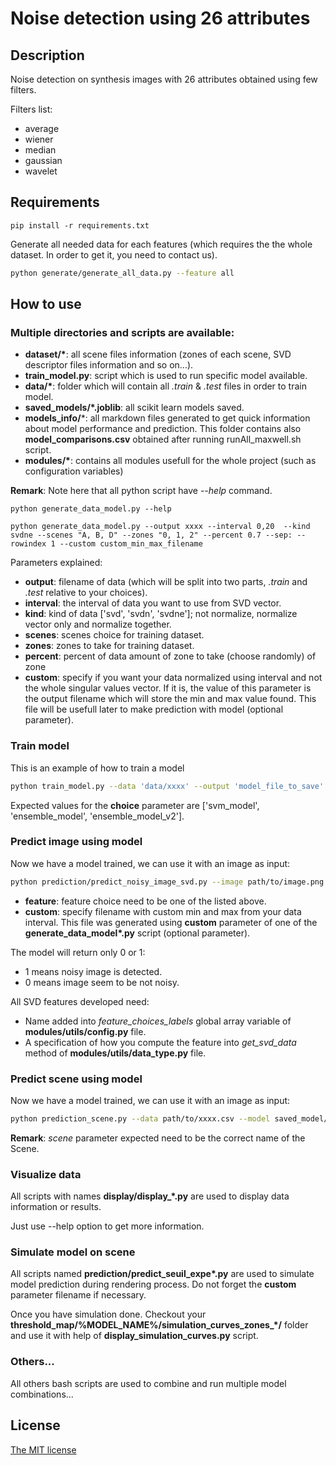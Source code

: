 # Noise detection using 26 attributes

## Description

Noise detection on synthesis images with 26 attributes obtained using few filters. 

Filters list:
- average
- wiener
- median
- gaussian
- wavelet

## Requirements

```
pip install -r requirements.txt
```

Generate all needed data for each features (which requires the the whole dataset. In order to get it, you need to contact us).

```bash
python generate/generate_all_data.py --feature all
```

## How to use

### Multiple directories and scripts are available:


- **dataset/\***: all scene files information (zones of each scene, SVD descriptor files information and so on...).
- **train_model.py**: script which is used to run specific model available.
- **data/\***: folder which will contain all *.train* & *.test* files in order to train model.
- **saved_models/*.joblib**: all scikit learn models saved.
- **models_info/***: all markdown files generated to get quick information about model performance and prediction. This folder contains also **model_comparisons.csv** obtained after running runAll_maxwell.sh script.
- **modules/\***: contains all modules usefull for the whole project (such as configuration variables)


**Remark**: Note here that all python script have *--help* command.

```
python generate_data_model.py --help

python generate_data_model.py --output xxxx --interval 0,20  --kind svdne --scenes "A, B, D" --zones "0, 1, 2" --percent 0.7 --sep: --rowindex 1 --custom custom_min_max_filename
```

Parameters explained:
- **output**: filename of data (which will be split into two parts, *.train* and *.test* relative to your choices).
- **interval**: the interval of data you want to use from SVD vector.
- **kind**: kind of data ['svd', 'svdn', 'svdne']; not normalize, normalize vector only and normalize together.
- **scenes**: scenes choice for training dataset.
- **zones**: zones to take for training dataset.
- **percent**: percent of data amount of zone to take (choose randomly) of zone
- **custom**: specify if you want your data normalized using interval and not the whole singular values vector. If it is, the value of this parameter is the output filename which will store the min and max value found. This file will be usefull later to make prediction with model (optional parameter).

### Train model

This is an example of how to train a model

```bash
python train_model.py --data 'data/xxxx' --output 'model_file_to_save' --choice 'model_choice'
```

Expected values for the **choice** parameter are ['svm_model', 'ensemble_model', 'ensemble_model_v2'].

### Predict image using model

Now we have a model trained, we can use it with an image as input:

```bash
python prediction/predict_noisy_image_svd.py --image path/to/image.png --interval "x,x" --model saved_models/xxxxxx.joblib --feature 'lab' --mode 'svdn' --custom 'min_max_filename'
```

- **feature**: feature choice need to be one of the listed above.
- **custom**: specify filename with custom min and max from your data interval. This file was generated using **custom** parameter of one of the **generate_data_model\*.py** script (optional parameter).

The model will return only 0 or 1:
- 1 means noisy image is detected.
- 0 means image seem to be not noisy.

All SVD features developed need:
- Name added into *feature_choices_labels* global array variable of **modules/utils/config.py** file.
- A specification of how you compute the feature into *get_svd_data* method of **modules/utils/data_type.py** file.

### Predict scene using model

Now we have a model trained, we can use it with an image as input:

```bash
python prediction_scene.py --data path/to/xxxx.csv --model saved_model/xxxx.joblib --output xxxxx --scene xxxx
```
**Remark**: *scene* parameter expected need to be the correct name of the Scene.

### Visualize data

All scripts with names **display/display_\*.py** are used to display data information or results.

Just use --help option to get more information.

### Simulate model on scene

All scripts named **prediction/predict_seuil_expe\*.py** are used to simulate model prediction during rendering process. Do not forget the **custom** parameter filename if necessary.

Once you have simulation done. Checkout your **threshold_map/%MODEL_NAME%/simulation\_curves\_zones\_\*/** folder and use it with help of **display_simulation_curves.py** script.

### Others...

All others bash scripts are used to combine and run multiple model combinations...

## License

[The MIT license](https://github.com/prise-3d/Thesis-NoiseDetection-26-attributes/blob/master/LICENSE)
